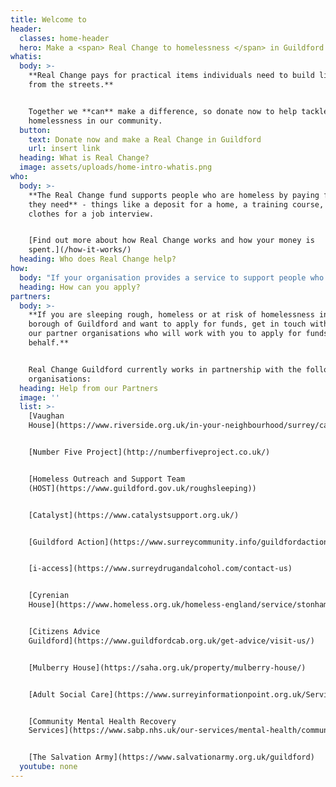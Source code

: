 ```yaml
---
title: Welcome to
header:
  classes: home-header
  hero: Make a <span> Real Change to homelessness </span> in Guildford
whatis:
  body: >-
    **Real Change pays for practical items individuals need to build lives away
    from the streets.**


    Together we **can** make a difference, so donate now to help tackle
    homelessness in our community.
  button:
    text: Donate now and make a Real Change in Guildford
    url: insert link
  heading: What is Real Change?
  image: assets/uploads/home-intro-whatis.png
who:
  body: >-
    **The Real Change fund supports people who are homeless by paying for items
    they need** - things like a deposit for a home, a training course, or
    clothes for a job interview.


    [Find out more about how Real Change works and how your money is
    spent.](/how-it-works/)
  heading: Who does Real Change help?
how:
  body: "If your organisation provides a service to support people who are homeless in Guildford Borough and you would like to discuss how to become an approved Real Change partner, please contact us at <mailto:info@realchangeguildford.co.uk> or \L[find out more here](/how-to-apply/)."
  heading: How can you apply?
partners:
  body: >-
    **If you are sleeping rough, homeless or at risk of homelessness in the
    borough of Guildford and want to apply for funds, get in touch with one of
    our partner organisations who will work with you to apply for funds on your
    behalf.**


    Real Change Guildford currently works in partnership with the following
    organisations:
  heading: Help from our Partners
  image: ''
  list: >-
    [Vaughan
    House](https://www.riverside.org.uk/in-your-neighbourhood/surrey/care-and-support/vaughan-house-surrey/)


    [Number Five Project](http://numberfiveproject.co.uk/)


    [Homeless Outreach and Support Team
    (HOST](https://www.guildford.gov.uk/roughsleeping))


    [Catalyst](https://www.catalystsupport.org.uk/)


    [Guildford Action](https://www.surreycommunity.info/guildfordaction/)


    [i-access](https://www.surreydrugandalcohol.com/contact-us)


    [Cyrenian
    House](https://www.homeless.org.uk/homeless-england/service/stonham-cyrenian-house)


    [Citizens Advice
    Guildford](https://www.guildfordcab.org.uk/get-advice/visit-us/)


    [Mulberry House](https://saha.org.uk/property/mulberry-house/)


    [Adult Social Care](https://www.surreyinformationpoint.org.uk/Services/3112)


    [Community Mental Health Recovery
    Services](https://www.sabp.nhs.uk/our-services/mental-health/community-services/CMHRSguildford)


    [The Salvation Army](https://www.salvationarmy.org.uk/guildford)
  youtube: none
---
```


